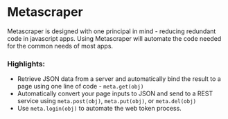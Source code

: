 # Metascraper

Metascraper is designed with one principal in mind - reducing redundant code in javascript apps. Using Metascraper will automate the code needed for the common needs of most apps.

### Highlights:
  - Retrieve JSON data from a server and automatically bind the result to a page using one line of code - `meta.get(obj)`
  - Automatically convert your page inputs to JSON and send to a REST service using `meta.post(obj)`, `meta.put(obj)`, or `meta.del(obj)`
  - Use `meta.login(obj)` to automate the web token process.
  

